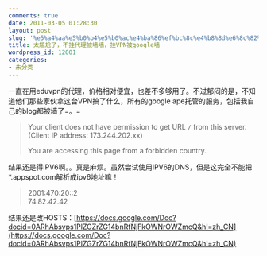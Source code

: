 ```yaml
---
comments: true
date: 2011-03-05 01:28:30
layout: post
slug: '%e5%a4%aa%e5%b0%b4%e5%b0%ac%e4%ba%86%ef%bc%8c%e4%b8%8d%e6%8c%82%e4%bb%a3%e7%90%86%e8%a2%ab%e5%a2%99%e5%a2%99%ef%bc%8c%e6%8c%82vpn%e8%a2%abgoogle%e5%a2%99'
title: 太尴尬了，不挂代理被墙墙，挂VPN被google墙
wordpress_id: 12001
categories:
- 未分类
---
```


一直在用eduvpn的代理，价格相对便宜，也差不多够用了。不过郁闷的是，不知道他们那些家伙拿这台VPN搞了什么，所有的google ape托管的服务，包括我自己的blog都被墙了=。=





> 
> Your client does not have permission to get URL `/` from this server. (Client IP address: 173.244.202.xx)  
>  
> You are accessing this page from a forbidden country.
> 
> 





结果还是得IPV6啊。。真是麻烦。虽然尝试使用IPV6的DNS，但是这完全不能把*.appspot.com解析成ipv6地址嘛！





> 
> 2001:470:20::2  
> 74.82.42.42
> 
> 





结果还是改HOSTS：[https://docs.google.com/Doc?docid=0ARhAbsvps1PlZGZrZG14bnRfNjFkOWNrOWZmcQ&hl=zh_CN](https://docs.google.com/Doc?docid=0ARhAbsvps1PlZGZrZG14bnRfNjFkOWNrOWZmcQ&hl=zh_CN)



